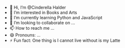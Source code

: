 - 👋 Hi, I’m @Cinderella Halder
- 👀 I’m interested in Books and Arts 
- 🌱 I’m currently learning Python and JavaScript 
- 💞️ I’m looking to collaborate on ...
- 📫 How to reach me ...
- 😄 Pronouns: ...
- ⚡ Fun fact: One thing is I cannot live without is my Latte

<!---
Cinderella-19/Cinderella-19 is a ✨ special ✨ repository because its `README.md` (this file) appears on your GitHub profile.
You can click the Preview link to take a look at your changes.
--->
